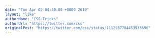 ```yaml
---
date: "Tue Apr 02 04:40:00 +0000 2019"
layout: "like"
authorName: "CSS-Tricks"
authorUrl: "https://twitter.com/css"
originalPost: "https://twitter.com/css/status/1112937704453533696"
---
```

